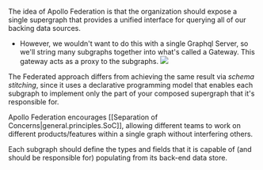 
The idea of Apollo Federation is that the organization should expose a single supergraph that provides a unified interface for querying all of our backing data sources. 
- However, we wouldn't want to do this with a single Graphql Server, so we'll string many subgraphs together into what's called a Gateway. This gateway acts as a proxy to the subgraphs.
![](/assets/images/2022-02-10-09-10-43.png)

The Federated approach differs from achieving the same result via *schema stitching*, since it uses a declarative programming model that enables each subgraph to implement only the part of your composed supergraph that it's responsible for.

Apollo Federation encourages [[Separation of Concerns|general.principles.SoC]], allowing different teams to work on different products/features within a single graph without interfering others.

Each subgraph should define the types and fields that it is capable of (and should be responsible for) populating from its back-end data store.
